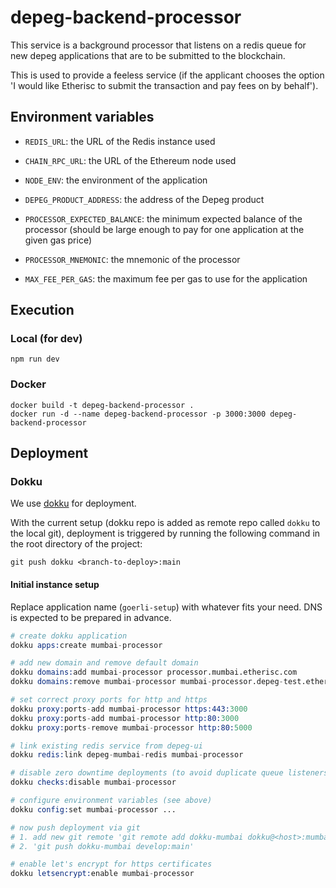 # depeg-backend-processor

This service is a background processor that listens on a redis queue for new depeg applications that are to be submitted to the blockchain. 

This is used to provide a feeless service (if the applicant chooses the option 'I would like Etherisc to submit the transaction and pay fees on by behalf').


## Environment variables

- `REDIS_URL`: the URL of the Redis instance used
- `CHAIN_RPC_URL`: the URL of the Ethereum node used
- `NODE_ENV`: the environment of the application 

- `DEPEG_PRODUCT_ADDRESS`: the address of the Depeg product
- `PROCESSOR_EXPECTED_BALANCE`: the minimum expected balance of the processor (should be large enough to pay for one application at the given gas price)
- `PROCESSOR_MNEMONIC`: the mnemonic of the processor
- `MAX_FEE_PER_GAS`: the maximum fee per gas to use for the application


## Execution

### Local (for dev)

`npm run dev`

### Docker

```
docker build -t depeg-backend-processor .
docker run -d --name depeg-backend-processor -p 3000:3000 depeg-backend-processor
```


## Deployment

### Dokku

We use [dokku](https://dokku.com/) for deployment. 

With the current setup (dokku repo is added as remote repo called `dokku` to the local git), deployment is triggered by running the following command in the root directory of the project:

```
git push dokku <branch-to-deploy>:main
```

#### Initial instance setup

Replace application name (`goerli-setup`) with whatever fits your need. DNS is expected to be prepared in advance.


```s
# create dokku application 
dokku apps:create mumbai-processor

# add new domain and remove default domain
dokku domains:add mumbai-processor processor.mumbai.etherisc.com
dokku domains:remove mumbai-processor mumbai-processor.depeg-test.etherisc.com

# set correct proxy ports for http and https
dokku proxy:ports-add mumbai-processor https:443:3000
dokku proxy:ports-add mumbai-processor http:80:3000
dokku proxy:ports-remove mumbai-processor http:80:5000

# link existing redis service from depeg-ui
dokku redis:link depeg-mumbai-redis mumbai-processor

# disable zero downtime deployments (to avoid duplicate queue listeners)
dokku checks:disable mumbai-processor

# configure environment variables (see above)
dokku config:set mumbai-processor ...

# now push deployment via git 
# 1. add new git remote 'git remote add dokku-mumbai dokku@<host>:mumbai-processor'
# 2. 'git push dokku-mumbai develop:main'

# enable let's encrypt for https certificates
dokku letsencrypt:enable mumbai-processor
```
